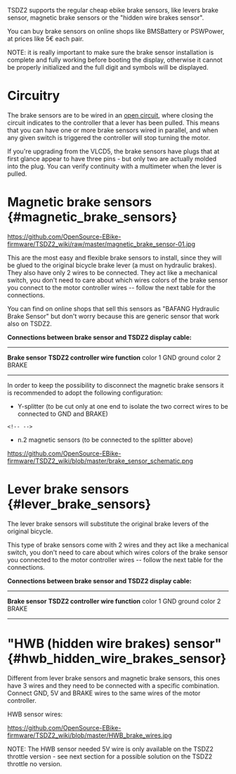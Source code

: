 TSDZ2 supports the regular cheap ebike brake sensors, like levers brake
sensor, magnetic brake sensors or the \"hidden wire brakes sensor\".

You can buy brake sensors on online shops like BMSBattery or PSWPower,
at prices like 5€ each pair.

NOTE: it is really important to make sure the brake sensor installation
is complete and fully working before booting the display, otherwise it
cannot be properly initialized and the full digit and symbols will be
displayed.

# Circuitry

The brake sensors are to be wired in an [open
circuit](https://endless-sphere.com/forums/viewtopic.php?p=1521439#p1521439),
where closing the circuit indicates to the controller that a lever has
been pulled. This means that you can have one or more brake sensors
wired in parallel, and when any given switch is triggered the controller
will stop turning the motor.

If you\'re upgrading from the VLCD5, the brake sensors have plugs that
at first glance appear to have three pins - but only two are actually
molded into the plug. You can verify continuity with a multimeter when
the lever is pulled.

# Magnetic brake sensors {#magnetic_brake_sensors}

<https://github.com/OpenSource-EBike-firmware/TSDZ2_wiki/raw/master/magnetic_brake_sensor-01.jpg>

This are the most easy and flexible brake sensors to install, since they
will be glued to the original bicycle brake lever (a must on hydraulic
brakes). They also have only 2 wires to be connected. They act like a
mechanical switch, you don\'t need to care about which wires colors of
the brake sensor you connect to the motor controller wires \-- follow
the next table for the connections.

You can find on online shops that sell this sensors as \"BAFANG
Hydraulic Brake Sensor\" but don\'t worry because this are generic
sensor that work also on TSDZ2.

**Connections between brake sensor and TSDZ2 display cable:**

  ------------------ ------------------------------------
  **Brake sensor**   **TSDZ2 controller wire function**
  color 1            GND ground
  color 2            BRAKE
  ------------------ ------------------------------------

In order to keep the possibility to disconnect the magnetic brake
sensors it is recommended to adopt the following configuration:

-   Y-splitter (to be cut only at one end to isolate the two correct
    wires to be connected to GND and BRAKE)

```{=html}
<!-- -->
```
-   n.2 magnetic sensors (to be connected to the splitter above)

<https://github.com/OpenSource-EBike-firmware/TSDZ2_wiki/blob/master/brake_sensor_schematic.png>

# Lever brake sensors {#lever_brake_sensors}

The lever brake sensors will substitute the original brake levers of the
original bicycle.

This type of brake sensors come with 2 wires and they act like a
mechanical switch, you don\'t need to care about which wires colors of
the brake sensor you connected to the motor controller wires \-- follow
the next table for the connections.

**Connections between brake sensor and TSDZ2 display cable:**

  ------------------ ------------------------------------
  **Brake sensor**   **TSDZ2 controller wire function**
  color 1            GND ground
  color 2            BRAKE
  ------------------ ------------------------------------

# \"HWB (hidden wire brakes) sensor\" {#hwb_hidden_wire_brakes_sensor}

Different from lever brake sensors and magnetic brake sensors, this ones
have 3 wires and they need to be connected with a specific combination.
Connect GND, 5V and BRAKE wires to the same wires of the motor
controller.

HWB sensor wires:

<https://github.com/OpenSource-EBike-firmware/TSDZ2_wiki/blob/master/HWB_brake_wires.jpg>

NOTE: The HWB sensor needed 5V wire is only available on the TSDZ2
throttle version - see next section for a possible solution on the TSDZ2
throttle no version.

